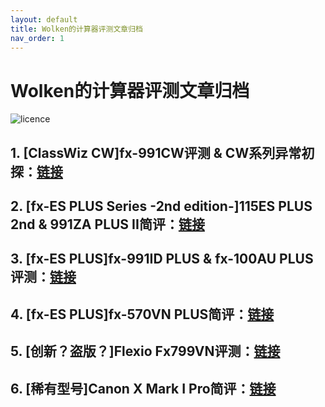 ```yaml
---
layout: default
title: Wolken的计算器评测文章归档
nav_order: 1
---
```


# **Wolken的计算器评测文章归档**

![licence](https://img.shields.io/badge/License-CC--BY--4.0-orange?style=for-the-badge&logo=contributions)

## 1. \[ClassWiz CW\]fx-991CW评测 & CW系列异常初探：[链接](https://zwolken.github.io/Calc_Review/docs/01_991CW/)

## 2. \[fx-ES PLUS Series -2nd edition-\]115ES PLUS 2nd & 991ZA PLUS II简评：[链接](https://zwolken.github.io/Calc_Review/docs/02_991ZAII/)

## 3. \[fx-ES PLUS\]fx-991ID PLUS & fx-100AU PLUS评测：[链接](https://zwolken.github.io/Calc_Review/docs/03_991ID_100AU/)

## 4. \[fx-ES PLUS\]fx-570VN PLUS简评：[链接](https://zwolken.github.io/Calc_Review/docs/04_570VNPLUS/)

## 5. \[创新？盗版？\]Flexio Fx799VN评测：[链接](https://zwolken.github.io/Calc_Review/docs/05_Fx799VN/)

## 6. \[稀有型号\]Canon X Mark I Pro简评：[链接](https://zwolken.github.io/Calc_Review/docs/06_XMarkIPro/)
